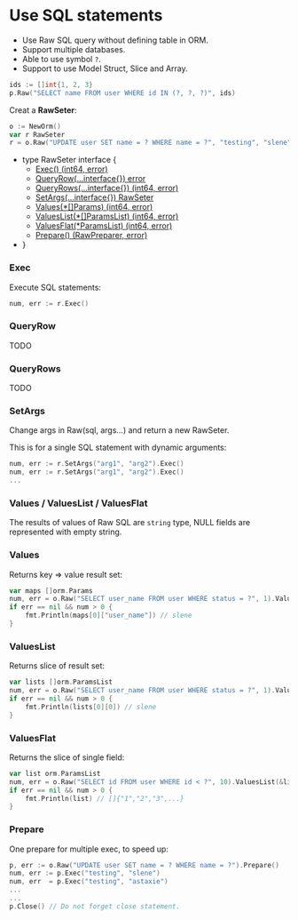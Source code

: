 # Use SQL statements

* Use Raw SQL query without defining table in ORM.
* Support multiple databases.
* Able to use symbol `?`.
* Support to use Model Struct, Slice and Array.

```go
ids := []int{1, 2, 3}
p.Raw("SELECT name FROM user WHERE id IN (?, ?, ?)", ids)
```

Creat a **RawSeter**:

```go
o := NewOrm()
var r RawSeter
r = o.Raw("UPDATE user SET name = ? WHERE name = ?", "testing", "slene")
```

* type RawSeter interface {
	* [Exec() (int64, error)](#exec)
	* [QueryRow(...interface{}) error](#queryrow)
	* [QueryRows(...interface{}) (int64, error)](#queryrows)
	* [SetArgs(...interface{}) RawSeter](#setargs)
	* [Values(*[]Params) (int64, error)](#values)
	* [ValuesList(*[]ParamsList) (int64, error)](#valueslist)
	* [ValuesFlat(*ParamsList) (int64, error)](#valuesflat)
	* [Prepare() (RawPreparer, error)](#prepare)
* }

### Exec

Execute SQL statements:

```go
num, err := r.Exec()
```

### QueryRow

TODO

### QueryRows

TODO

### SetArgs

Change args in Raw(sql, args...) and return a new RawSeter.

This is for a single SQL statement with dynamic arguments:

```go
num, err := r.SetArgs("arg1", "arg2").Exec()
num, err := r.SetArgs("arg1", "arg2").Exec()
...
```

### Values / ValuesList / ValuesFlat

The results of values of Raw SQL are `string` type, NULL fields are represented with empty string.

### Values

Returns key => value result set:

```go
var maps []orm.Params
num, err = o.Raw("SELECT user_name FROM user WHERE status = ?", 1).Values(&maps)
if err == nil && num > 0 {
	fmt.Println(maps[0]["user_name"]) // slene
}
```

### ValuesList

Returns slice of result set:

```go
var lists []orm.ParamsList
num, err = o.Raw("SELECT user_name FROM user WHERE status = ?", 1).ValuesList(&lists)
if err == nil && num > 0 {
	fmt.Println(lists[0][0]) // slene
}
```

### ValuesFlat

Returns the slice of single field:

```go
var list orm.ParamsList
num, err = o.Raw("SELECT id FROM user WHERE id < ?", 10).ValuesList(&list)
if err == nil && num > 0 {
	fmt.Println(list) // []{"1","2","3",...}
}
```

### Prepare

One prepare for multiple exec, to speed up:

```go
p, err := o.Raw("UPDATE user SET name = ? WHERE name = ?").Prepare()
num, err := p.Exec("testing", "slene")
num, err  = p.Exec("testing", "astaxie")
...
...
p.Close() // Do not forget close statement.
```
